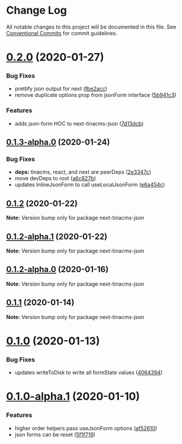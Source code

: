 # Change Log

All notable changes to this project will be documented in this file.
See [Conventional Commits](https://conventionalcommits.org) for commit guidelines.

# [0.2.0](https://github.com/tinacms/tinacms/compare/next-tinacms-json@0.1.3-alpha.0...next-tinacms-json@0.2.0) (2020-01-27)


### Bug Fixes

* prettify json output for next ([fbe2acc](https://github.com/tinacms/tinacms/commit/fbe2acc))
* remove duplicate options prop from jsonForm interface ([5b941c3](https://github.com/tinacms/tinacms/commit/5b941c3))


### Features

* adds json-form HOC to next-tinacms-json ([7d13dcb](https://github.com/tinacms/tinacms/commit/7d13dcb))





## [0.1.3-alpha.0](https://github.com/tinacms/tinacms/compare/next-tinacms-json@0.1.2...next-tinacms-json@0.1.3-alpha.0) (2020-01-24)


### Bug Fixes

* **deps:** tinacms, react, and next are peerDeps ([2e3347c](https://github.com/tinacms/tinacms/commit/2e3347c))
* move devDeps to root ([a6c827b](https://github.com/tinacms/tinacms/commit/a6c827b))
* updates InlineJsonForm to call useLocalJsonForm ([e6a454c](https://github.com/tinacms/tinacms/commit/e6a454c))





## [0.1.2](https://github.com/tinacms/tinacms/compare/next-tinacms-json@0.1.2-alpha.1...next-tinacms-json@0.1.2) (2020-01-22)

**Note:** Version bump only for package next-tinacms-json





## [0.1.2-alpha.1](https://github.com/tinacms/tinacms/compare/next-tinacms-json@0.1.2-alpha.0...next-tinacms-json@0.1.2-alpha.1) (2020-01-22)

**Note:** Version bump only for package next-tinacms-json





## [0.1.2-alpha.0](https://github.com/tinacms/tinacms/compare/next-tinacms-json@0.1.1...next-tinacms-json@0.1.2-alpha.0) (2020-01-16)

**Note:** Version bump only for package next-tinacms-json





## [0.1.1](https://github.com/tinacms/tinacms/compare/next-tinacms-json@0.1.0...next-tinacms-json@0.1.1) (2020-01-14)

**Note:** Version bump only for package next-tinacms-json





# [0.1.0](https://github.com/tinacms/tinacms/compare/next-tinacms-json@0.1.0-alpha.1...next-tinacms-json@0.1.0) (2020-01-13)


### Bug Fixes

* updates writeToDisk to write all formState values ([4064394](https://github.com/tinacms/tinacms/commit/4064394))





# [0.1.0-alpha.1](https://github.com/tinacms/tinacms/compare/next-tinacms-json@0.1.0-alpha.0...next-tinacms-json@0.1.0-alpha.1) (2020-01-10)


### Features

* higher order helpers pass useJsonForm options ([af52610](https://github.com/tinacms/tinacms/commit/af52610))
* json forms can be reset ([5f1f719](https://github.com/tinacms/tinacms/commit/5f1f719))
